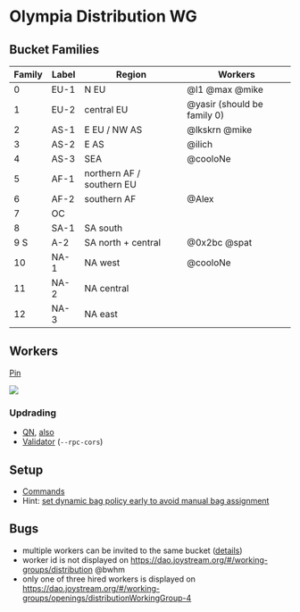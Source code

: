 # Olympia Distribution WG

## Bucket Families

| Family | Label | Region | Workers |
|---|---|---|---|
| 0 | EU-1 | N EU | @l1 @max @mike |
| 1 | EU-2 | central EU | @yasir (should be family 0) |
| 2 | AS-1 | E EU / NW AS | @lkskrn @mike |
| 3 | AS-2 | E AS | @ilich |
| 4 | AS-3 | SEA |  @cooloNe |
| 5 | AF-1 | northern AF / southern EU | |
| 6 | AF-2 | southern AF | @Alex |
| 7 | OC | | |
| 8 | SA-1 | SA south | |
| 9 S| A-2 | SA north + central | @0x2bc @spat |
| 10 | NA-1 | NA west | @cooloNe |
| 11 | NA-2 | NA central | |
| 12 | NA-3 | NA east | |

## Workers

[Pin](https://discord.com/channels/811216481340751934/933726271832227911/957589245407678494)

![](https://cdn.discordapp.com/attachments/933726271832227911/957675927326838814/olympia-distribution.png)

### Updrading

- [QN](https://discord.com/channels/811216481340751934/933726271832227911/957653724174614559), [also](https://discord.com/channels/811216481340751934/933726271832227911/957390875959361597)
- [Validator](https://discord.com/channels/811216481340751934/933726271832227911/957572146958319616) (`--rpc-cors`)

## Setup

- [Commands](https://discord.com/channels/811216481340751934/933726271832227911/957567685993050162)
- Hint: [set dynamic bag policy early to avoid manual bag assignment](https://discord.com/channels/811216481340751934/933726271832227911/957592223422230566)

## Bugs

- multiple workers can be invited to the same bucket ([details](https://discord.com/channels/811216481340751934/933726271832227911/957673382936199240))
- worker id is not displayed on https://dao.joystream.org/#/working-groups/distribution @bwhm 
- only one of three hired workers is displayed on https://dao.joystream.org/#/working-groups/openings/distributionWorkingGroup-4
